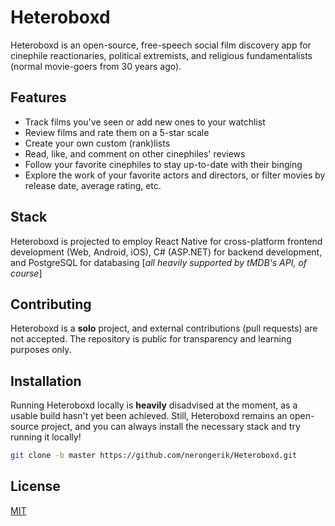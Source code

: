 # Heteroboxd

Heteroboxd is an open-source, free-speech social film discovery app for cinephile reactionaries, political extremists, and religious fundamentalists (normal movie-goers from 30 years ago).

## Features
- Track films you've seen or add new ones to your watchlist  
- Review films and rate them on a 5-star scale
- Create your own custom (rank)lists
- Read, like, and comment on other cinephiles' reviews
- Follow your favorite cinephiles to stay up-to-date with their binging
- Explore the work of your favorite actors and directors, or filter movies by release date, average rating, etc.

## Stack
Heteroboxd is projected to employ React Native for cross-platform frontend development (Web, Android, iOS), C# (ASP.NET) for backend development, and PostgreSQL for databasing [*all heavily supported by tMDB's API, of course*]

## Contributing

Heteroboxd is a **solo** project, and external contributions (pull requests) are not accepted.
The repository is public for transparency and learning purposes only.

## Installation

Running Heteroboxd locally is **heavily** disadvised at the moment, as a usable build hasn't yet been achieved. Still, Heteroboxd remains an open-source project, and you can always install the necessary stack and try running it locally!

```bash
git clone -b master https://github.com/nerongerik/Heteroboxd.git
```

## License

[MIT](https://choosealicense.com/licenses/mit/)
